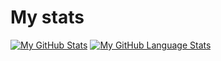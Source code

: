 # My stats
[![My GitHub Stats](https://github-readme-stats.vercel.app/api/?username=randomman552&count_private=true&hide_border=true&border_radius=0&show_icons=true&theme=transparent&hide_rank=true)](https://github.com/randomman552)
[![My GitHub Language Stats](https://github-readme-stats.vercel.app/api/top-langs/?username=randomman552&langs_count=10&border_radius=0&hide_border=true&theme=transparent&layout=compact)](https://github.com/randomman552)
